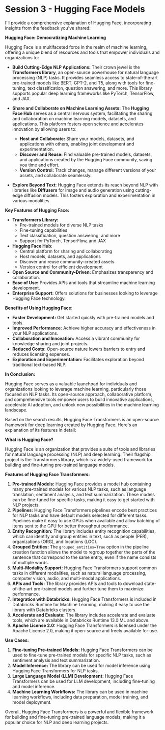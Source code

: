 # Session 3 - Hugging Face Models
I'll provide a comprehensive explanation of Hugging Face, incorporating insights from the feedback you've shared:

**Hugging Face: Democratizing Machine Learning**

Hugging Face is a multifaceted force in the realm of machine learning, offering a unique blend of resources and tools that empower individuals and organizations to:

- **Build Cutting-Edge NLP Applications:** Their crown jewel is the **Transformers library**, an open-source powerhouse for natural language processing (NLP) tasks. It provides seamless access to state-of-the-art pre-trained models like BERT, GPT-2, and T5, along with tools for fine-tuning, text classification, question answering, and more. This library supports popular deep learning frameworks like PyTorch, TensorFlow, and JAX.

- **Share and Collaborate on Machine Learning Assets:** The **Hugging Face Hub** serves as a central nervous system, facilitating the sharing and collaboration on machine learning models, datasets, and applications. This platform fosters open science and accelerates innovation by allowing users to:
    - **Host and Collaborate:** Share your models, datasets, and applications with others, enabling joint development and experimentation.
    - **Discover and Reuse:** Find valuable pre-trained models, datasets, and applications created by the Hugging Face community, saving you time and effort.
    - **Version Control:** Track changes, manage different versions of your assets, and collaborate seamlessly.

- **Explore Beyond Text:** Hugging Face extends its reach beyond NLP with libraries like **Diffusers** for image and audio generation using cutting-edge diffusion models. This fosters exploration and experimentation in various modalities.

**Key Features of Hugging Face:**

- **Transformers Library:**
    - Pre-trained models for diverse NLP tasks
    - Fine-tuning capabilities
    - Text classification, question answering, and more
    - Support for PyTorch, TensorFlow, and JAX
- **Hugging Face Hub:**
    - Central platform for sharing and collaborating
    - Host models, datasets, and applications
    - Discover and reuse community-created assets
    - Version control for efficient development
- **Open Source and Community-Driven:** Emphasizes transparency and collaboration.
- **Ease of Use:** Provides APIs and tools that streamline machine learning development.
- **Enterprise Support:** Offers solutions for businesses looking to leverage Hugging Face technology.

**Benefits of Using Hugging Face:**

- **Faster Development:** Get started quickly with pre-trained models and tools.
- **Improved Performance:** Achieve higher accuracy and effectiveness in your NLP applications.
- **Collaboration and Innovation:** Access a vibrant community for knowledge sharing and joint projects.
- **Reduced Costs:** Open-source nature lowers barriers to entry and reduces licensing expenses.
- **Exploration and Experimentation:** Facilitates exploration beyond traditional text-based NLP.

**In Conclusion:**

Hugging Face serves as a valuable launchpad for individuals and organizations looking to leverage machine learning, particularly those focused on NLP tasks. Its open-source approach, collaborative platform, and comprehensive tools empower users to build innovative applications, accelerate AI adoption, and unlock new possibilities in the machine learning landscape.

Based on the search results, Hugging Face Transformers is an open-source framework for deep learning created by Hugging Face. Here's an explanation of its features in detail:

**What is Hugging Face?**

Hugging Face is an organization that provides a suite of tools and libraries for natural language processing (NLP) and deep learning. Their flagship project is the Transformers library, which is a widely-used framework for building and fine-tuning pre-trained language models.

**Features of Hugging Face Transformers:**

1. **Pre-trained Models:** Hugging Face provides a model hub containing many pre-trained models for various NLP tasks, such as language translation, sentiment analysis, and text summarization. These models can be fine-tuned for specific tasks, making it easy to get started with NLP projects.
2. **Pipelines:** Hugging Face Transformers pipelines encode best practices for NLP tasks and have default models selected for different tasks. Pipelines make it easy to use GPUs when available and allow batching of items sent to the GPU for better throughput performance.
3. **Entity Recognition:** The library includes entity recognition capabilities, which can identify and group entities in text, such as people (PER), organizations (ORG), and locations (LOC).
4. **Grouped Entities:** The `grouped_entities=True` option in the pipeline creation function allows the model to regroup together the parts of the sentence that correspond to the same entity, even if the name consists of multiple words.
5. **Multi-Modality Support:** Hugging Face Transformers support common tasks in different modalities, such as natural language processing, computer vision, audio, and multi-modal applications.
6. **APIs and Tools:** The library provides APIs and tools to download state-of-the-art pre-trained models and further tune them to maximize performance.
7. **Integration with Databricks:** Hugging Face Transformers is included in Databricks Runtime for Machine Learning, making it easy to use the library with Databricks clusters.
8. **Accelerate and Evaluate:** The library includes accelerate and evaluate tools, which are available in Databricks Runtime 13.0 ML and above.
9. **Apache License 2.0:** Hugging Face Transformers is licensed under the Apache License 2.0, making it open-source and freely available for use.

**Use Cases:**

1. **Fine-tuning Pre-trained Models:** Hugging Face Transformers can be used to fine-tune pre-trained models for specific NLP tasks, such as sentiment analysis and text summarization.
2. **Model Inference:** The library can be used for model inference using Hugging Face Transformers for NLP tasks.
3. **Large Language Model (LLM) Development:** Hugging Face Transformers can be used for LLM development, including fine-tuning and model inference.
4. **Machine Learning Workflows:** The library can be used in machine learning workflows, including data preparation, model training, and model deployment.

Overall, Hugging Face Transformers is a powerful and flexible framework for building and fine-tuning pre-trained language models, making it a popular choice for NLP and deep learning projects.